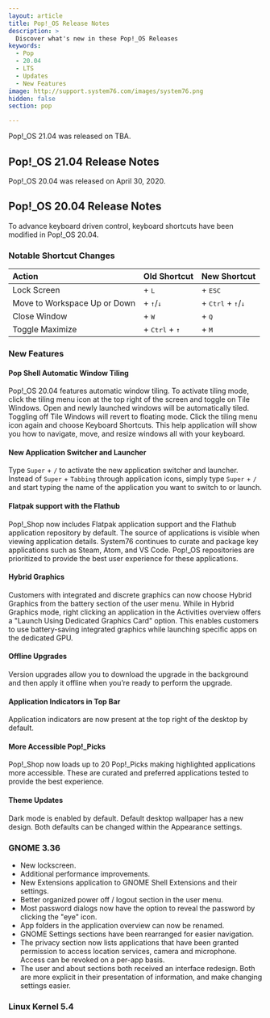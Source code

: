```yaml
---
layout: article
title: Pop!_OS Release Notes
description: >
  Discover what's new in these Pop!_OS Releases
keywords:
  - Pop
  - 20.04
  - LTS
  - Updates
  - New Features
image: http://support.system76.com/images/system76.png
hidden: false
section: pop

---
```


Pop!\_OS 21.04 was released on TBA.

## Pop!\_OS 21.04 Release Notes



Pop!\_OS 20.04 was released on April 30, 2020.

## Pop!\_OS 20.04 Release Notes

To advance keyboard driven control, keyboard shortcuts have been modified in Pop!\_OS 20.04.

### Notable Shortcut Changes

|          Action            |     Old Shortcut      |      New Shortcut  |
|:---------------------------| :-------------------- |--------------------|
Lock Screen                 | <kbd><font-awesome-icon :icon="['fab', 'pop-os']"></font-awesome-icon></kbd> + <kbd>L</kbd> | <kbd><font-awesome-icon :icon="['fab', 'pop-os']"></font-awesome-icon></kbd> + <kbd>ESC</kbd> |
Move to Workspace Up or Down | <kbd><font-awesome-icon :icon="['fab', 'pop-os']"></font-awesome-icon></kbd> + <kbd>↑</kbd>/<kbd>↓</kbd> | <kbd><font-awesome-icon :icon="['fab', 'pop-os']"></font-awesome-icon></kbd> + <kbd>Ctrl</kbd> + <kbd>↑</kbd>/<kbd>↓</kbd> |
Close Window                 | <kbd><font-awesome-icon :icon="['fab', 'pop-os']"></font-awesome-icon></kbd> + <kbd>W</kbd> | <kbd><font-awesome-icon :icon="['fab', 'pop-os']"></font-awesome-icon></kbd> + <kbd>Q</kbd>
Toggle Maximize              | <kbd><font-awesome-icon :icon="['fab', 'pop-os']"></font-awesome-icon></kbd> + <kbd>Ctrl</kbd> + <kbd>↑</kbd> | <kbd><font-awesome-icon :icon="['fab', 'pop-os']"></font-awesome-icon></kbd> + <kbd>M</kbd>

### New Features

#### Pop Shell Automatic Window Tiling
Pop!\_OS 20.04 features automatic window tiling. To activate tiling mode, click the tiling menu icon at the top right of the screen and toggle on Tile Windows. Open and newly launched windows will be automatically tiled. Toggling off Tile Windows will revert to floating mode. Click the tiling menu icon again and choose Keyboard Shortcuts. This help application will show you how to navigate, move, and resize windows all with your keyboard.

#### New Application Switcher and Launcher
Type `Super` + `/` to activate the new application switcher and launcher. Instead of `Super` + `Tabbing` through application icons, simply type `Super` + `/` and start typing the name of the application you want to switch to or launch.

#### Flatpak support with the Flathub
Pop!\_Shop now includes Flatpak application support and the Flathub application repository by default. The source of applications is visible when viewing application details. System76 continues to curate and package key applications such as Steam, Atom, and VS Code. Pop!\_OS repositories are prioritized to provide the best user experience for these applications.

#### Hybrid Graphics
Customers with integrated and discrete graphics can now choose Hybrid Graphics from the battery section of the user menu. While in Hybrid Graphics mode, right clicking an application in the Activities overview offers a "Launch Using Dedicated Graphics Card" option. This enables customers to use battery-saving integrated graphics while launching specific apps on the dedicated GPU.

#### Offline Upgrades
Version upgrades allow you to download the upgrade in the background and then apply it offline when you’re ready to perform the upgrade.

#### Application Indicators in Top Bar
Application indicators are now present at the top right of the desktop by default.

#### More Accessible Pop!\_Picks
Pop!\_Shop now loads up to 20 Pop!\_Picks making highlighted applications more accessible. These are curated and preferred applications tested to provide the best experience.

#### Theme Updates
Dark mode is enabled by default. Default desktop wallpaper has a new design. Both defaults can be changed within the Appearance settings.

### GNOME 3.36
* New lockscreen.
* Additional performance improvements.
* New Extensions application to GNOME Shell Extensions and their settings.
* Better organized power off / logout section in the user menu.
* Most password dialogs now have the option to reveal the password by clicking the "eye" icon.
* App folders in the application overview can now be renamed.
* GNOME Settings sections have been rearranged for easier navigation.
* The privacy section now lists applications that have been granted permission to access location services, camera and microphone. Access can be revoked on a per-app basis.
* The user and about sections both received an interface redesign. Both are more explicit in their presentation of information, and make changing settings easier.

### Linux Kernel 5.4


